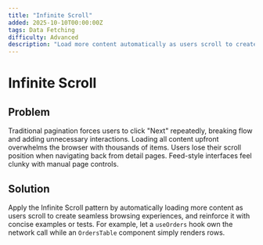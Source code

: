 ```yaml
---
title: "Infinite Scroll"
added: 2025-10-10T00:00:00Z
tags: Data Fetching
difficulty: Advanced
description: "Load more content automatically as users scroll to create seamless browsing experiences."
---
```

# Infinite Scroll

## Problem

Traditional pagination forces users to click "Next" repeatedly, breaking flow and adding unnecessary interactions. Loading all content upfront overwhelms the browser with thousands of items. Users lose their scroll position when navigating back from detail pages. Feed-style interfaces feel clunky with manual page controls.

## Solution

Apply the Infinite Scroll pattern by automatically loading more content as users scroll to create seamless browsing experiences, and reinforce it with concise examples or tests. For example, let a `useOrders` hook own the network call while an `OrdersTable` component simply renders rows.
